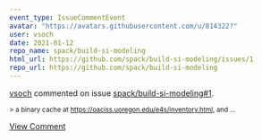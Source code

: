 ```yaml
---
event_type: IssueCommentEvent
avatar: "https://avatars.githubusercontent.com/u/814322?"
user: vsoch
date: 2021-01-12
repo_name: spack/build-si-modeling
html_url: https://github.com/spack/build-si-modeling/issues/1
repo_url: https://github.com/spack/build-si-modeling
---
```


<a href='https://github.com/vsoch' target='_blank'>vsoch</a> commented on issue <a href='https://github.com/spack/build-si-modeling/issues/1' target='_blank'>spack/build-si-modeling#1</a>.

<small>> a binary cache at https://oaciss.uoregon.edu/e4s/inventory.html, and...</small>

<a href='https://github.com/spack/build-si-modeling/issues/1' target='_blank'>View Comment</a>